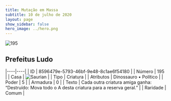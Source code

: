 ```yaml
---
title: Mutação em Massa
subtitle: 10 de julho de 2020
layout: page
show_sidebar: false
hero_image: ../hero.png
---
```


![195](https://cdn.keyforgegame.com/media/card_front/pt/479_195_JXX4492H2M3J_pt.png)

## Prefeitus Ludo

|----|----|
| ID | 8596479e-5793-46bf-9e48-8c1ae6f54180 |
| Número | 195 |
| Casa | ![Saurian](https://archonarcana.com/images/thumb/9/9e/Saurian_P.png/22px-Saurian_P.png "Sauro") |
| Tipo | Criatura |
| Atributos | Dinossauro • Político |
| Poder | 5 |
| Armadura | 0 |
| Texto | Cada outra criatura amiga ganha: “Destruído: Mova todo o A desta criatura para a reserva geral.” |
| Raridade | Comum |
